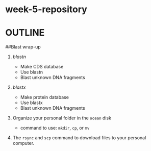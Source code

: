 # week-5-repository
# OUTLINE

##Blast wrap-up
1. *blastn*
   - Make CDS database
   - Use blastn
   - Blast unknown DNA fragments
2. *blastx*
   - Make protein database
   - Use blastx
   - Blast unknown DNA fragments
  
3. Organize your personal folder in the `ocean` disk
   - command to use: `mkdir`, `cp`, or `mv`

4. The `rsync` and `scp` command to download files to your personal computer.
